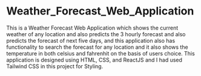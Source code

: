 # Weather_Forecast_Web_Application
This is a Weather Forecast Web Application which shows the current weather of any location and also predicts the 3 hourly forecast and also predicts the forecast of next five days, and this application also has functionality to search the forecast for any location and it also shows the temperature in both celsius and fahrenhit on the basis of users choice. This application is designed using HTML, CSS, and ReactJS and I had used Tailwind CSS in this project for Styling.
